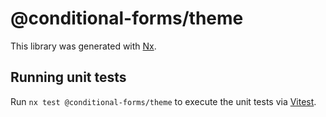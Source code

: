 # @conditional-forms/theme

This library was generated with [Nx](https://nx.dev).

## Running unit tests

Run `nx test @conditional-forms/theme` to execute the unit tests via [Vitest](https://vitest.dev/).
